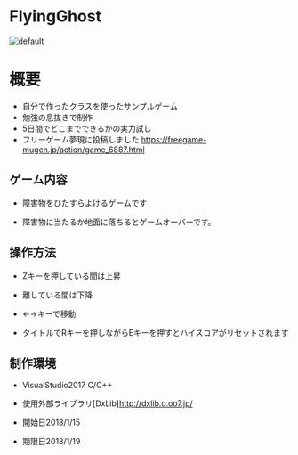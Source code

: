 # FlyingGhost
![default](https://user-images.githubusercontent.com/30017323/35159421-8960947c-fd7d-11e7-86fc-cc29f0d1e4e3.PNG)
# 概要

+ 自分で作ったクラスを使ったサンプルゲーム
+ 勉強の息抜きで制作
+ 5日間でどこまでできるかの実力試し
+ フリーゲーム夢現に投稿しました https://freegame-mugen.jp/action/game_6887.html
## ゲーム内容

+ 障害物をひたすらよけるゲームです

+ 障害物に当たるか地面に落ちるとゲームオーバーです。

## 操作方法

+ Zキーを押している間は上昇

+ 離している間は下降

+ ←→キーで移動	

+ タイトルでRキーを押しながらEキーを押すとハイスコアがリセットされます

## 制作環境

+ VisualStudio2017 C/C++

+ 使用外部ライブラリ[DxLib]http://dxlib.o.oo7.jp/

+ 開始日2018/1/15

+ 期限日2018/1/19
